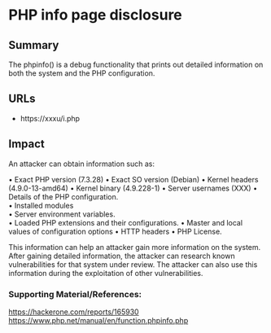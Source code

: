 
# PHP info page disclosure 

## Summary
The phpinfo() is a debug functionality that prints out detailed information on both the system and the PHP configuration. 

## URLs

- https://xxxu/i.php

## Impact

An attacker can obtain information such as:

• Exact PHP version (7.3.28)
• Exact SO version (Debian)
• Kernel headers (4.9.0-13-amd64)
• Kernel binary (4.9.228-1)
• Server usernames (XXX) 
• Details of the PHP configuration.  
• Installed modules  
• Server environment variables.  
• Loaded PHP extensions and their configurations.
• Master and local values of configuration options
• HTTP headers
• PHP License.

This information can help an attacker gain more information on the system. After gaining detailed information, the attacker can research known vulnerabilities for that system under review. The attacker can also use this information during the exploitation of other vulnerabilities.

### Supporting Material/References:
https://hackerone.com/reports/165930
https://www.php.net/manual/en/function.phpinfo.php



